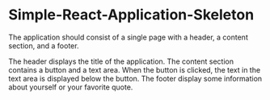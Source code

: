 # Simple-React-Application-Skeleton
The application should consist of a single page with a header, a content section, and a footer.

The header displays the title of the application.
The content section contains a button and a text area.
When the button is clicked, the text in the text area is displayed below the button.
The footer display some information about yourself or your favorite quote.

